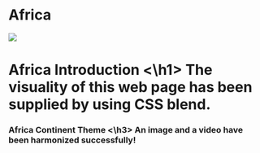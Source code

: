 # Africa
![](africa.gif)

<h1> Africa Introduction <\h1>
The visuality of this web page has been supplied by using CSS blend.

<h3> Africa Continent Theme <\h3>
An image and a video have been harmonized successfully!
